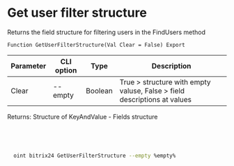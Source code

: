 ﻿---
sidebar_position: 8
---

# Get user filter structure
 Returns the field structure for filtering users in the FindUsers method



`Function GetUserFilterStructure(Val Clear = False) Export`

  | Parameter | CLI option | Type | Description |
  |-|-|-|-|
  | Clear | --empty | Boolean | True > structure with empty valuse, False > field descriptions at values |

  
  Returns:  Structure of KeyAndValue - Fields structure

<br/>




```bsl title="Code example"

```



```sh title="CLI command example"
    
  oint bitrix24 GetUserFilterStructure --empty %empty%

```

```json title="Result"

```
